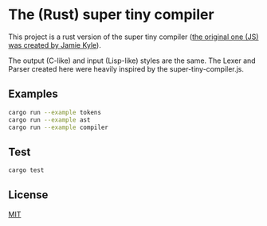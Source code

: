 # The (Rust) super tiny compiler

This project is a rust version of the super tiny compiler ([the original one (JS) was created by Jamie Kyle](https://github.com/jamiebuilds/the-super-tiny-compiler/blob/master/the-super-tiny-compiler.js)).

The output (C-like) and input (Lisp-like) styles are the same. The Lexer and Parser created here were heavily inspired by the super-tiny-compiler.js.

## Examples

```sh
cargo run --example tokens
cargo run --example ast
cargo run --example compiler
```

## Test

```sh
cargo test
```

## License

[MIT](./LICENSE)
